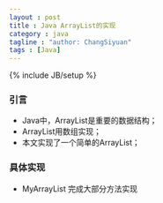 ```yaml
---
layout : post
title : Java ArrayList的实现
category : java
tagline : "author: ChangSiyuan"
tags : [Java]
---
```

{% include JB/setup %}

### 引言
- Java中，ArrayList是重要的数据结构；
- ArrayList用数组实现；
- 本文实现了一个简单的ArrayList；

### 具体实现
- MyArrayList 完成大部分方法实现
